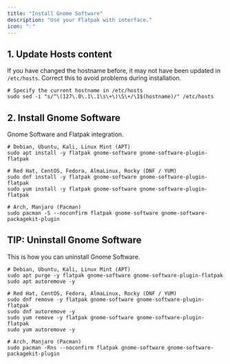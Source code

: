 ```yaml
---
title: "Install Gnome Software"
description: "Use your Flatpak with interface."
icon: "💡"
---
```


## 1. Update Hosts content

If you have changed the hostname before, it may not have been updated in `/etc/hosts`. Correct this to avoid problems during installation.

```shell
# Specify the current hostname in /etc/hosts
sudo sed -i "s/^\(127\.0\.1\.1\s\+\)\S\+/\1$(hostname)/" /etc/hosts
```

## 2. Install Gnome Software

Gnome Software and Flatpak integration.

```shell
# Debian, Ubuntu, Kali, Linux Mint (APT)
sudo apt install -y flatpak gnome-software gnome-software-plugin-flatpak

# Red Hat, CentOS, Fedora, AlmaLinux, Rocky (DNF / YUM)
sudo dnf install -y flatpak gnome-software gnome-software-plugin-flatpak
sudo yum install -y flatpak gnome-software gnome-software-plugin-flatpak

# Arch, Manjaro (Pacman)
sudo pacman -S --noconfirm flatpak gnome-software gnome-software-packagekit-plugin
```

## TIP: Uninstall Gnome Software

This is how you can uninstall Gnome Software.

```shell
# Debian, Ubuntu, Kali, Linux Mint (APT)
sudo apt purge -y flatpak gnome-software gnome-software-plugin-flatpak
sudo apt autoremove -y

# Red Hat, CentOS, Fedora, AlmaLinux, Rocky (DNF / YUM)
sudo dnf remove -y flatpak gnome-software gnome-software-plugin-flatpak
sudo dnf autoremove -y
sudo yum remove -y flatpak gnome-software gnome-software-plugin-flatpak
sudo yum autoremove -y

# Arch, Manjaro (Pacman)
sudo pacman -Rns --noconfirm flatpak gnome-software gnome-software-packagekit-plugin
```
